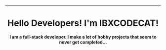 ---

<h1 align="center">Hello Developers! I'm IBXCODECAT!</h1>

<p align="center">
    <strong>
        I am a full-stack developer. I make a lot of hobby projects that seem to never get completed...
    </strong>
    <br/><br/>
</P>
